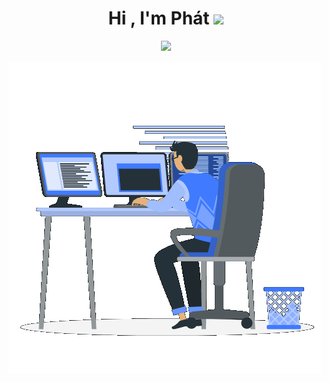 <h1 align="center"><b>Hi , I'm Phát </b><img src="https://media.giphy.com/media/hvRJCLFzcasrR4ia7z/giphy.gif" width="35"></h1>

<p align="center">
  <a href="https://github.com/DenverCoder1/readme-typing-svg"><img src="https://readme-typing-svg.herokuapp.com?font=Time+New+Roman&color=cyan&size=25&center=true&vCenter=true&width=600&height=100&lines=Trần+O+Huỳnh+Tấn+Phát..&hearts;++;Front-End+Developer,;Sorfware+development,;CTF+Newbie,;Active+Learner/Researcher,;Love+to+learn+new+stuffs..<3"></a>
</p>



<picture> <img align="center" src="https://github.com/0xAbdulKhalid/0xAbdulKhalid/raw/main/assets/mdImages/Right_Side.gif" width = auto></picture>



